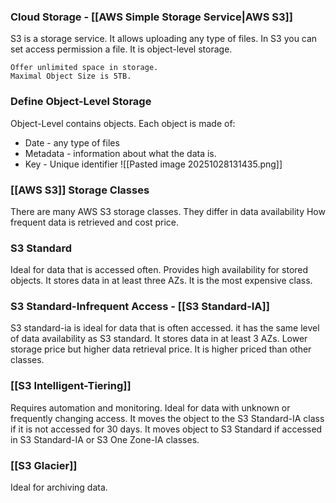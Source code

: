 ### Cloud Storage - [[AWS Simple Storage Service|AWS S3]]

S3 is a storage service.
It allows uploading any type of files.
In S3 you can set access permission a file.
It is object-level storage.

```
Offer unlimited space in storage.
Maximal Object Size is 5TB.
```

### Define Object-Level Storage

Object-Level contains objects.
Each object is made of: 
- Date - any type of files
- Metadata - information about what the data is.
- Key - Unique identifier
![[Pasted image 20251028131435.png]]

### [[AWS S3]] Storage Classes

There are many AWS S3 storage classes.
They differ in data availability
How frequent data is retrieved and cost price.

### S3 Standard

Ideal for data that is accessed often.
Provides high availability for stored objects.
It stores data in at least three AZs.
It is the most expensive class.

### S3 Standard-Infrequent Access - [[S3 Standard-IA]]

S3 standard-ia is ideal for data that is often accessed.
it has the same level of data availability as S3 standard.
It stores data in at least 3 AZs.
Lower storage price but higher data retrieval price.
It is higher priced than other classes.

### [[S3 Intelligent-Tiering]]

Requires automation and monitoring.
Ideal for data with unknown or frequently changing access.
It moves the object to the S3 Standard-IA class if it is not accessed for 30 days.
It moves object to S3 Standard if accessed in S3 Standard-IA or S3 One Zone-IA classes.

### [[S3 Glacier]]

Ideal for archiving data.
